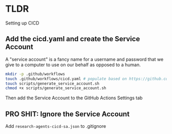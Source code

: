 # TLDR

Setting up CICD

## Add the cicd.yaml and create the Service Account

A "service account" is a fancy name for a username and password that we give to a computer to use on our behalf as opposed to a human.

```sh
mkdir -p .github/workflows
touch .github/workflows/cicd.yaml # populate based on https://github.com/thaddavis/research-agents-supercharged/blob/main/.github/workflows/cicd.yaml
touch scripts/generate_service_account.sh
chmod +x scripts/generate_service_account.sh
```

Then add the Service Account to the GitHub Actions Settings tab

## PRO SHIT: Ignore the Service Account

Add `research-agents-cicd-sa.json` to .gitignore